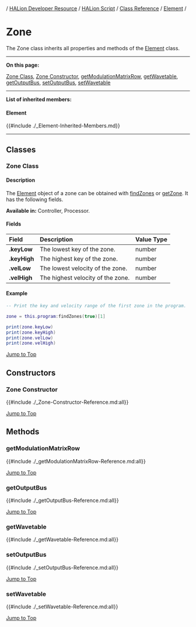 / [HALion Developer Resource](../../HALion-Developer-Resource.md) / [HALion Script](./HALion-Script.md) / [Class Reference](./Class-Reference.md) / [Element](./Element.md) /

# Zone

The Zone class inherits all properties and methods of the [Element](./Element.md) class.

---

**On this page:**

[Zone Class](#zone-class), [Zone Constructor](#zone-constructor), [getModulationMatrixRow](#getmodulationmatrixrow), [getWavetable](#getwavetable), [getOutputBus](#getoutputbus), [setOutputBus](#setoutputbus), [setWavetable](#setwavetable)

---

**List of inherited members:**

#### Element

{{#include ./_Element-Inherited-Members.md}}

---

## Classes

### Zone Class

#### Description

The [Element](./Element.md) object of a zone can be obtained with [findZones](./findZones.md) or [getZone](./getZone.md). It has the following fields.

**Available in:** Controller, Processor.

#### Fields

|Field|Description|Value Type|
|:-|:-|:-|
|**.keyLow**|The lowest key of the zone.|number|
|**.keyHigh**|The highest key of the zone.|number|
|**.velLow**|The lowest velocity of the zone.|number|
|**.velHigh**|The highest velocity of the zone.|number|

#### Example

```lua
-- Print the key and velocity range of the first zone in the program.

zone = this.program:findZones(true)[1]

print(zone.keyLow)
print(zone.keyHigh)
print(zone.velLow)
print(zone.velHigh)
```

[Jump to Top ](#zone)

## Constructors

### Zone Constructor

{{#include ./_Zone-Constructor-Reference.md:all}}

[Jump to Top ](#zone)

## Methods

### getModulationMatrixRow

{{#include ./_getModulationMatrixRow-Reference.md:all}}

[Jump to Top ](#zone)

### getOutputBus

{{#include ./_getOutputBus-Reference.md:all}}

[Jump to Top ](#zone)

### getWavetable

{{#include ./_getWavetable-Reference.md:all}}

### setOutputBus

{{#include ./_setOutputBus-Reference.md:all}}

[Jump to Top ](#zone)

### setWavetable

{{#include ./_setWavetable-Reference.md:all}}

[Jump to Top ](#zone)
